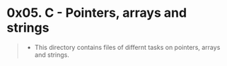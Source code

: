 # **0x05. C - Pointers, arrays and strings**
> * This directory contains files of differnt tasks on pointers, arrays and strings.
